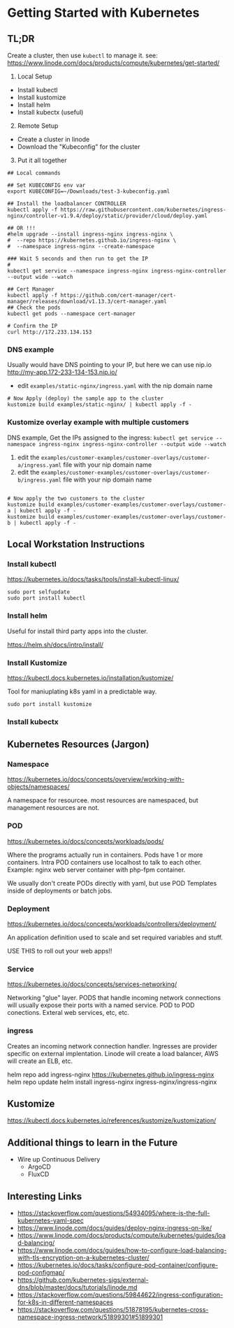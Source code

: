 # Getting Started with Kubernetes

## TL;DR

Create a cluster, then use `kubectl` to manage it. see: https://www.linode.com/docs/products/compute/kubernetes/get-started/

1. Local Setup

* Install kubectl
* Install kustomize
* Install helm
* Install kubectx (useful)

2. Remote Setup

* Create a cluster in linode
* Download the "Kubeconfig" for the cluster

3. Put it all together

```shell
## Local commands

## Set KUBECONFIG env var
export KUBECONFIG=~/Downloads/test-3-kubeconfig.yaml 

## Install the loadbalancer CONTROLLER
kubectl apply -f https://raw.githubusercontent.com/kubernetes/ingress-nginx/controller-v1.9.4/deploy/static/provider/cloud/deploy.yaml

## OR !!!
#helm upgrade --install ingress-nginx ingress-nginx \
#  --repo https://kubernetes.github.io/ingress-nginx \
#  --namespace ingress-nginx --create-namespace

### Wait 5 seconds and then run to get the IP
#
kubectl get service --namespace ingress-nginx ingress-nginx-controller --output wide --watch

## Cert Manager
kubectl apply -f https://github.com/cert-manager/cert-manager/releases/download/v1.13.3/cert-manager.yaml
## Check the pods
kubectl get pods --namespace cert-manager

# Confirm the IP
curl http://172.233.134.153
```

### DNS example

Usually would have DNS pointing to your IP, but here we can use nip.io
http://my-app.172-233-134-153.nip.io/

* edit `examples/static-nginx/ingress.yaml` with the nip domain name

```shell
# Now Apply (deploy) the sample app to the cluster
kustomize build examples/static-nginx/ | kubectl apply -f -
```

### Kustomize overlay example with multiple customers

DNS example, Get the IPs assigned to the ingress:
`kubectl get service --namespace ingress-nginx ingress-nginx-controller --output wide --watch`

1. edit the `examples/customer-examples/customer-overlays/customer-a/ingress.yaml` file with your nip domain name
2. edit the `examples/customer-examples/customer-overlays/customer-b/ingress.yaml` file with your nip domain name

```shell

# Now apply the two customers to the cluster
kustomize build examples/customer-examples/customer-overlays/customer-a | kubectl apply -f -
kustomize build examples/customer-examples/customer-overlays/customer-b | kubectl apply -f -

```


## Local Workstation Instructions

### Install kubectl

https://kubernetes.io/docs/tasks/tools/install-kubectl-linux/

```shell
sudo port selfupdate
sudo port install kubectl
```

### Install helm

Useful for install third party apps into the cluster.

https://helm.sh/docs/intro/install/

### Install Kustomize

https://kubectl.docs.kubernetes.io/installation/kustomize/

Tool for maniuplating k8s yaml in a predictable way.  

```shell
sudo port install kustomize
```

### Install kubectx


## Kubernetes Resources (Jargon)

### Namespace

https://kubernetes.io/docs/concepts/overview/working-with-objects/namespaces/

A namespace for resourcee. most resources are namespaced, but management resources are not.

### POD

https://kubernetes.io/docs/concepts/workloads/pods/

Where the programs actually run in containers. Pods have 1 or more containers. Intra POD containers use localhost to talk to each other.  Example: nginx web server container with php-fpm container.

We usually don't create PODs directly with yaml, but use POD Templates inside of deployments or batch jobs.

### Deployment

https://kubernetes.io/docs/concepts/workloads/controllers/deployment/

An application definition used to scale and set required variables and stuff.

USE THIS to roll out your web apps!!

### Service

https://kubernetes.io/docs/concepts/services-networking/

Networking "glue" layer.  PODS that handle incoming network connections will usually expose their ports with a named service. POD to POD conections. Exteral web services, etc, etc.

### ingress

Creates an incoming network connection handler.  Ingresses are provider specific on external implentation.  Linode will create a load balancer, AWS will create an ELB, etc.

helm repo add ingress-nginx https://kubernetes.github.io/ingress-nginx
helm repo update
helm install ingress-nginx ingress-nginx/ingress-nginx


## Kustomize

https://kubectl.docs.kubernetes.io/references/kustomize/kustomization/

## Additional things to learn in the Future

* Wire up Continuous Delivery
  * ArgoCD
  * FluxCD


## Interesting Links

* https://stackoverflow.com/questions/54934095/where-is-the-full-kubernetes-yaml-spec
* https://www.linode.com/docs/guides/deploy-nginx-ingress-on-lke/
* https://www.linode.com/docs/products/compute/kubernetes/guides/load-balancing/
* https://www.linode.com/docs/guides/how-to-configure-load-balancing-with-tls-encryption-on-a-kubernetes-cluster/
* https://kubernetes.io/docs/tasks/configure-pod-container/configure-pod-configmap/
* https://github.com/kubernetes-sigs/external-dns/blob/master/docs/tutorials/linode.md
* https://stackoverflow.com/questions/59844622/ingress-configuration-for-k8s-in-different-namespaces
* https://stackoverflow.com/questions/51878195/kubernetes-cross-namespace-ingress-network/51899301#51899301